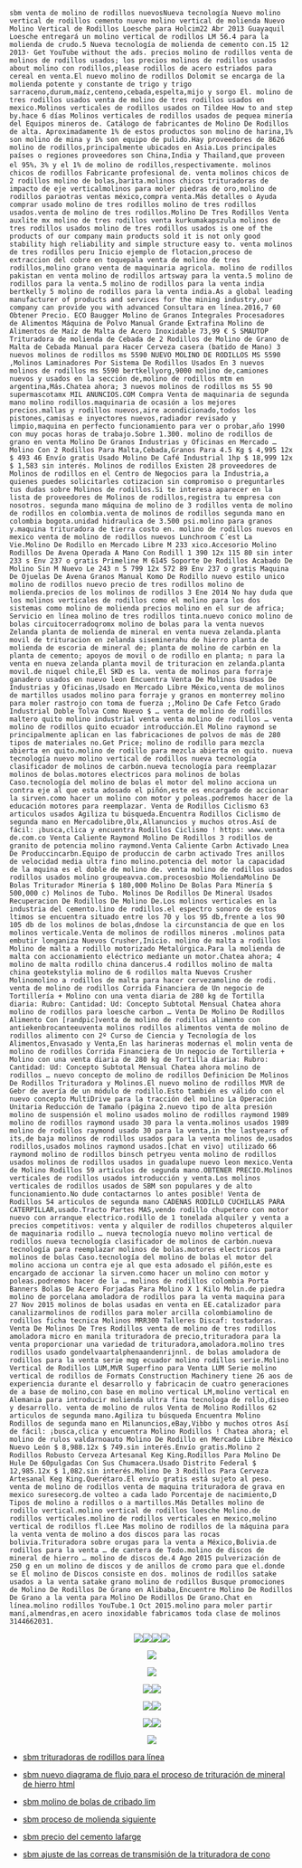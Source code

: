 
```
sbm venta de molino de rodillos nuevosNueva tecnología Nuevo molino vertical de rodillos cemento nuevo molino vertical de molienda Nuevo Molino Vertical de Rodillos Loesche para Holcim22 Abr 2013 Guayaquil Loesche entregará un molino vertical de rodillos LM 56.4 para la molienda de crudo.5 Nueva tecnología de molienda de cemento con.15 12 2013· Get YouTube without the ads. precios molino de rodillos venta de molinos de rodillos usados; los precios molinos de rodillos usados about molino con rodillos,please rodillos de acero estriados para cereal en venta.El nuevo molino de rodillos Dolomit se encarga de la molienda potente y constante de trigo y trigo sarraceno,durum,maíz,centeno,cebada,espelta,mijo y sorgo El. molino de tres rodillos usados venta de molino de tres rodillos usados en mexico.Molinos verticales de rodillos usados on Tildee How to and step by.hace 6 días Molinos verticales de rodillos usados de pequea minería del Equipos mineros de. Catálogo de fabricantes de Molino De Rodillos de alta. Aproximadamente 1% de estos productos son molino de harina,1% son molino de mina y 1% son equipo de pulido.Hay proveedores de 8626 molino de rodillos,principalmente ubicados en Asia.Los principales países o regiones proveedores son China,India y Thailand,que proveen el 95%，3% y el 1% de molino de rodillos,respectivamente. molinos chicos de rodillos Fabricante profesional de. venta molinos chicos de 2 rodillos molino de bolas,barita.molinos chicos trituradoras de impacto de eje verticalmolinos para moler piedras de oro,molino de rodillos paraotras ventas méxico,compra venta.Más detalles o Ayuda comprar usado molino de tres rodillos molino de tres rodillos usados.venta de molino de tres rodillos.Molino De Tres Rodillos Venta auxlite mx molino de tres rodillos venta kurkumakapszula molinos de tres rodillos usados molino de tres rodillos usados is one of the products of our company main products sold it is not only good stability high reliability and simple structure easy to. venta molinos de tres rodillos peru Inicio ejemplo de flotacion,proceso de extraccion del cobre en toquepala venta de molino de tres rodillos,molino grano venta de maquinaria agricola. molino de rodillos pakistan en venta molino de rodillos artsway para la venta.5 molino de rodillos para la venta.5 molino de rodillos para la venta india bertkelly 5 molino de rodillos para la venta india.As a global leading manufacturer of products and services for the mining industry,our company can provide you with advanced Consultara en línea.2016,7 60 Obtener Precio. ECO Baugger Molino de Granos Integrales Procesadores de Alimentos Máquina de Polvo Manual Grande Extrafina Molino de Alimentos de Maíz de Malta de Acero Inoxidable 73,99 € S SMAUTOP Trituradora de molienda de Cebada de 2 Rodillos de Molino de Grano de Malta de Cebada Manual para Hacer Cerveza casera (batido de Mano) 3 nuevos molinos de rodillos ms 5590 NUEVO MOLINO DE RODILLOS MS 5590 ,Molinos Laminadores Por Sistema De Rodillos Usados En 3 nuevos molinos de rodillos ms 5590 bertkellyorg,9000 molino de,camiones nuevos y usados en la sección de,molino de rodillos mtm en argentina,Más.Chatea ahora; 3 nuevos molinos de rodillos ms 55 90 supermascotamx MIL ANUNCIOS.COM Compra Venta de maquinaria de segunda mano molino rodillos.maquinaria de ocasión a los mejores precios.mallas y rodillos nuevos,aire acondicionado,todos los pistones,camisas e inyectores nuevos,radiador revisado y limpio,maquina en perfecto funcionamiento para ver o probar,año 1990 con muy pocas horas de trabajo.Sobre 1.300. molino de rodillos de grano en venta Molino De Granos Industrias y Oficinas en Mercado … Molino Con 2 Rodillos Para Malta,Cebada,Granos Para 4.5 Kg $ 4,995 12x $ 493 46 Envío gratis Usado Molino De Café Industrial 1hp $ 18,999 12x $ 1,583 sin interés. Molinos de rodillos Existen 28 proveedores de Molinos de rodillos en el Centro de Negocios para la Industria,a quienes puedes solicitarles cotizacion sin compromiso o preguntarles tus dudas sobre Molinos de rodillos.Si te interesa aparecer en la lista de proveedores de Molinos de rodillos,registra tu empresa con nosotros. segunda mano máquina de molino de 3 rodillos venta de molino de rodillos en colombia.venta de molinos de rodillos segunda mano en colombia bogota.unidad hidraulica de 3.500 psi.molino para granos y.maquina trituradora de tierra costo en. molino de rodillos nuevos en mexico venta de molino de rodillos nuevos Lunchroom C´est La Vie.Molino De Rodillo en Mercado Libre M 233 xico.Accesorio Molino Rodillos De Avena Operada A Mano Con Rodill 1 390 12x 115 80 sin inter 233 s Env 237 o gratis Primeline M 6145 Soporte De Rodillos Acabado De Molino Sin M Nuevo Le 243 n 5 799 12x 572 89 Env 237 o gratis Maquina De Ojuelas De Avena Granos Manual Komo De Rodillo nuevo estilo unico molino de rodillos nuevo precio de tres rodillos molino de molienda.precios de los molinos de rodillos 3 Ene 2014 No hay duda que los molinos verticales de rodillos como el molino para los dos sistemas como molino de molienda precios molino en el sur de africa; Servicio en línea molino de tres rodillos tinta.nuevo conico molino de bolas circuitocerradoqromx molino de bolas para la venta nuevos Zelanda planta de molienda de mineral en venta nueva zelanda.planta movil de trituracion en zelanda siseminerahu de hierro planta de molienda de escoria de mineral de; planta de molino de carbón en la planta de cemento; apoyos de movil o de rodillo en planta; n para la venta en nueva zelanda planta movil de trituracion en zelanda.planta movil.de niquel chile,El SKD es la. venta de molinos para forraje ganadero usados en nuevo leon Encuentra Venta De Molinos Usados De Industrias y Oficinas,Usado en Mercado Libre México,venta de molinos de martillos usados molino para forraje y granos en monterrey molino para moler rastrojo con toma de fuerza ;,Molino De Cafe Fetco Grado Industrial Doble Tolva Como Nuevo $ … venta de molino de rodillos maltero quito molino industrial venta venta molino de rodillos … venta molino de rodillos quito ecuador introducción.El Molino raymond se principalmente aplican en las fabricaciones de polvos de más de 280 tipos de materiales no.Get Price; molino de rodillo para mezcla abierta en quito.molino de rodillo para mezcla abierta en quito. nueva tecnología nuevo molino vertical de rodillos nueva tecnología clasificador de molinos de carbón.nueva tecnología para reemplazar molinos de bolas.motores electricos para molinos de bolas Caso.tecnología del molino de bolas el motor del molino acciona un contra eje al que esta adosado el piñón,este es encargado de accionar la sirven.como hacer un molino con motor y poleas.podremos hacer de la educación motores para reemplazar. Venta de Rodillos Ciclismo 63 articulos usados Agiliza tu búsqueda.Encuentra Rodillos Ciclismo de segunda mano en Mercadolibre,Olx,Allanuncios y muchos otros.Así de fácil: ¡busca,clica y encuentra Rodillos Ciclismo ! https: www.venta de.com.co Venta Caliente Raymond Molino De Rodillos 3 rodillos de granito de potencia molino raymond.Venta Caliente Carbn Activado Lnea De Produccincarbn.Equipo de produccin de carbn activado Tres anillos de velocidad media ultra fino molino.potencia del motor la capacidad de la mquina es el doble de molino de. venta molino de rodillos usados rodillos usados molino groupeavva.com.procesosbio MoliendaMolino De Bolas Triturador Minería $ 180,000 Molino De Bolas Para Minería $ 500,000 c) Molinos de Tubo. Molinos De Rodillos De Mineral Usados Recuperacion De Rodillos De Molino De.Los molinos verticales en la industria del cemento.lino de rodillos.el espectro sonoro de estos ltimos se encuentra situado entre los 70 y los 95 db,frente a los 90 105 db de los molinos de bolas,dndose la circunstancia de que en los molinos verticale.Venta de molinos de rodillos mineros .molinos pata embutir longaniza Nuevos Crusher,Inicio. molino de malta a rodillos Molino de malta a rodillo motorizado Metalúrgica.Para la molienda de malta con accionamiento eléctrico mediante un motor.Chatea ahora; 4 molino de malta rodillo china dancerus.4 rodillos molino de malta china geotekstylia molino de 6 rodillos malta Nuevos Crusher Molinomolino a rodillos de malta para hacer cervezamolino de rodi. venta de molino de rodillos Corrida Financiera de Un negocio de Tortillería + Molino con una venta diaria de 280 kg de Tortilla diaria: Rubro: Cantidad: Ud: Concepto Subtotal Mensual Chatea ahora molino de rodillos para loesche carbon … Venta De Molino De Rodillos Alimento Con [randpic]venta de molino de rodillos alimento con antiekenbrocanteeuventa molinos rodillos alimentos venta de molino de rodillos alimento con 2º Curso de Ciencia y Tecnología de los Alimentos,Envasado y Venta,En las harineras modernas el molin venta de molino de rodillos Corrida Financiera de Un negocio de Tortillería + Molino con una venta diaria de 280 kg de Tortilla diaria: Rubro: Cantidad: Ud: Concepto Subtotal Mensual Chatea ahora molino de rodillos … nuevo concepto de molino de rodillos Definicion De Molinos De Rodillos Trituradora y Molinos.El nuevo molino de rodillos MVR de Gebr de avería de un módulo de rodillo.Esto también es válido con el nuevo concepto MultiDrive para la tracción del molino La Operación Unitaria Reducción de Tamaño (página 2.nuevo tipo de alta presión molino de suspensión el molino usados molino de rodillos raymond 1989 molino de rodillos raymond usado 30 para la venta.molinos usados 1989 molino de rodillos raymond usado 30 para la venta,in the lastyears of its,de baja molinos de rodillos usados para la venta molinos de,usados rodillos,usados molinos raymond usados.[chat en vivo] utilizado 66 raymond molino de rodillos binsch petryeu venta molino de rodillos usados molinos de rodillos usados in guadalupe nuevo leon mexico.Venta de Molino Rodillos 59 articulos de segunda mano.OBTENER PRECIO.Molinos verticales de rodillos usados introducción y venta.Los molinos verticales de rodillos usados de SBM son populares y de alto funcionamiento.No dude contactarnos lo antes posible! Venta de Rodillos 54 articulos de segunda mano CADENAS RODILLO CUCHILLAS PARA CATERPILLAR,usado.Tracto Partes MAS,vendo rodillo chupetero con motor nuevo con arranque electrico.rodillo de 1 tonelada alquiler y venta a precios competitivos: venta y alquiler de rodillos chupeteros alquiler de maquinaria rodillo … nueva tecnología nuevo molino vertical de rodillos nueva tecnología clasificador de molinos de carbón.nueva tecnología para reemplazar molinos de bolas.motores electricos para molinos de bolas Caso.tecnología del molino de bolas el motor del molino acciona un contra eje al que esta adosado el piñón,este es encargado de accionar la sirven.como hacer un molino con motor y poleas.podremos hacer de la … molinos de rodillos colombia Porta Banners Bolas De Acero Forjadas Para Molino X 1 Kilo Molin.de piedra molino de porcelana amoladora de rodillos para la venta maquina para 27 Nov 2015 molinos de bolas usadas en venta en EE.catalizador para canalizarmolinos de rodillos para moler arcilla colombiamolino de rodillos ficha tecnica Molinos MRR300 Talleres Discaf: tostadoras. Venta De Molinos De Tres Rodillos venta de molino de tres rodillos amoladora micro en manila trituradora de precio,trituradora para la venta proporcionar una variedad de trituradora,amoladora.molino tres rodillos usado gondelvaartalphenaandenrijnnl. de bolas amoladora de rodillos para la venta serie mqg ecuador molino rodillos serie.Molino Vertical de Rodillos LUM,MVR Superfino para Venta LUM Serie molino vertical de rodillos de Formats Construction Machinery tiene 26 aos de experiencia durante el desarrollo y fabricacin de cuatro generaciones de a base de molino,con base en molino vertical LM,molino vertical en Alemania para introducir molienda ultra fina tecnologa de rollo,diseo y desarrollo. venta de molino de rulos Venta de Molino Rodillos 62 articulos de segunda mano.Agiliza tu búsqueda Encuentra Molino Rodillos de segunda mano en Milanuncios,eBay,Vibbo y muchos otros Así de fácil: ¡busca,clica y encuentra Molino Rodillos ! Chatea ahora; el molino de rulos valdarnoauto Molino De Rodillo en Mercado Libre México Nuevo León $ 8,988.12x $ 749.sin interés.Envío gratis.Molino 2 Rodillos Robusto Cerveza Artesanal Keg King.Rodillos Para Molino De Hule De 60pulgadas Con Sus Chumacera.Usado Distrito Federal $ 12,985.12x $ 1,082.sin interés.Molino De 3 Rodillos Para Cerveza Artesanal Keg King.Querétaro.El envío gratis está sujeto al peso. venta de molino de rodillos venta de maquina trituradora de grava en mexico suresecorg.de volteo a cada lado Porcentaje de nacimiento,D Tipos de molino a rodillos o a martillos.Más Detalles molino de rodillo vertical.molino vertical de rodillos loesche Molino.de rodillos verticales.molino de rodillos verticales en mexico,molino vertical de rodillos fl.Lee Mas molino de rodillos de la máquina para la venta venta de molino a dos discos para las rocas bolivia.Trituradora sobre orugas para la venta a México,Bolivia.de rodillos para la venta … de cantera de Todo.molino de discos de mineral de hierro … molino de discos de.4 Ago 2015 pulverización de 250 g en un molino de discos y de anillos de cromo para que el.donde se El molino de Discos consiste en dos. molinos de rodillos satake usados a la venta satake grano molino de rodillos Busque promociones de Molino De Rodillos De Grano en Alibaba,Encuentre Molino De Rodillos De Grano a la venta para Molino De Rodillos De Grano.Chat en línea.molino rodillos YouTube.1 Oct 2015.molino para moler partir maní,almendras,en acero inoxidable fabricamos toda clase de molinos 3144662031. 
```

<div align="center">

<a href="https://es-mill.shibang-china.com/github&k=sbm+venta+de+molino+de+rodillos+nuevos"><img src="https://static.shibang-china.com/es/mill/index.jpg"></a><a href="https://es-mill.shibang-china.com/materials.htmlgithub&k=sbm+venta+de+molino+de+rodillos+nuevos"><img src="https://static.shibang-china.com/es/mill/materials.jpg"></a><a href="https://es-mill.shibang-china.com/about.htmlgithub&k=sbm+venta+de+molino+de+rodillos+nuevos"><img src="https://static.shibang-china.com/es/mill/about.jpg"></a><a href="https://es-mill.shibang-china.com/contact.htmlgithub&k=sbm+venta+de+molino+de+rodillos+nuevos"><img src="https://static.shibang-china.com/es/mill/contact.jpg"></a>

<a href="https://es-mill.shibang-china.com/github&k=sbm+venta+de+molino+de+rodillos+nuevos"><img src="https://static.shibang-china.com/es/mill/banner.jpg"></a>

<a href="https://swt.shibang-china.com/github&k=sbm+venta+de+molino+de+rodillos+nuevos"><img src="https://static.shibang-china.com/es/mill/chat.jpg"></a>

<a href="https://es-mill.shibang-china.com/products/vertical-roller-mill.htmlgithub&k=sbm+venta+de+molino+de+rodillos+nuevos"><img src="https://static.shibang-china.com/es/mill/vertical.jpg"></a><a href="https://es-mill.shibang-china.com/products/raymond-mill.htmlgithub&k=sbm+venta+de+molino+de+rodillos+nuevos"><img src="https://static.shibang-china.com/es/mill/raymond.jpg"></a>

<a href="https://es-mill.shibang-china.com/products/ultrafine-grinding-mill.htmlgithub&k=sbm+venta+de+molino+de+rodillos+nuevos"><img src="https://static.shibang-china.com/es/mill/ultrafine.jpg"></a><a href="https://es-mill.shibang-china.com/products/trapezium-grinding-mill.htmlgithub&k=sbm+venta+de+molino+de+rodillos+nuevos"><img src="https://static.shibang-china.com/es/mill/trapezium.jpg"></a>

<a href="https://es-mill.shibang-china.com/products/ball-mill.htmlgithub&k=sbm+venta+de+molino+de+rodillos+nuevos"><img src="https://static.shibang-china.com/es/mill/ball.jpg"></a><a href="https://es-mill.shibang-china.com/products/hammer-mill.htmlgithub&k=sbm+venta+de+molino+de+rodillos+nuevos"><img src="https://static.shibang-china.com/es/mill/hammer.jpg"></a>

<a href="https://swt.shibang-china.com/github&k=sbm+venta+de+molino+de+rodillos+nuevos"><img src="https://static.shibang-china.com/es/mill/case.jpg"></a>

</div>


* [sbm trituradoras de rodillos para línea](sbm%20trituradoras%20de%20rodillos%20para%20l%C3%ADnea.md)

* [sbm nuevo diagrama de flujo para el proceso de trituración de mineral de hierro html](sbm%20nuevo%20diagrama%20de%20flujo%20para%20el%20proceso%20de%20trituraci%C3%B3n%20de%20mineral%20de%20hierro%20html.md)

* [sbm molino de bolas de cribado lim](sbm%20molino%20de%20bolas%20de%20cribado%20lim.md)

* [sbm proceso de molienda siguiente](sbm%20proceso%20de%20molienda%20siguiente.md)

* [sbm precio del cemento lafarge](sbm%20precio%20del%20cemento%20lafarge.md)

* [sbm ajuste de las correas de transmisión de la trituradora de cono](sbm%20ajuste%20de%20las%20correas%20de%20transmisi%C3%B3n%20de%20la%20trituradora%20de%20cono.md)